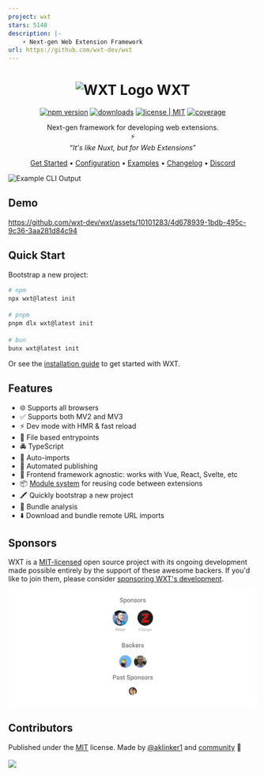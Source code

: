 ```yaml
---
project: wxt
stars: 5140
description: |-
    ⚡ Next-gen Web Extension Framework
url: https://github.com/wxt-dev/wxt
---
```


<h1 align="center">
  <img align="top" width="44" src="https://raw.githubusercontent.com/wxt-dev/wxt/HEAD/docs/public/hero-logo.svg" alt="WXT Logo">
  <span>WXT</span>
</h1>

<p align="center">
  <a href="https://www.npmjs.com/package/wxt" target="_blank"><img alt="npm version" src="https://img.shields.io/npm/v/wxt?labelColor=black&color=%234fa048"></a>
  <span> </span>
  <a href="https://www.npmjs.com/package/wxt" target="_blank"><img alt="downloads" src="https://img.shields.io/npm/dm/wxt?labelColor=black&color=%234fa048"></a>
  <span> </span>
  <a href="https://github.com/wxt-dev/wxt/blob/main/LICENSE" target="_blank"><img alt="license | MIT" src="https://img.shields.io/npm/l/wxt?labelColor=black&color=%234fa048"></a>
  <span> </span>
  <a href="https://codecov.io/github/wxt-dev/wxt" target="_blank"><img alt="coverage" src="https://img.shields.io/codecov/c/github/wxt-dev/wxt?labelColor=black&color=%234fa048"></a>
</p>

<p align="center">
  <span>Next-gen framework for developing web extensions.</span>
  <br/>
  <span>⚡</span>
  <br/>
  <q><i>It's like Nuxt, but for Web Extensions</i></q>
</p>

<p align="center">
  <a href="https://wxt.dev/guide/installation.html" target="_blank">Get Started</a>
  &bull;
  <a href="https://wxt.dev/api/config.html" target="_blank">Configuration</a>
  &bull;
  <a href="https://wxt.dev/examples.html" target="_blank">Examples</a>
  &bull;
  <a href="https://github.com/wxt-dev/wxt/blob/main/packages/wxt/CHANGELOG.md" target="_blank">Changelog</a>
  &bull;
  <a href="https://discord.gg/ZFsZqGery9" target="_blank">Discord</a>
</p>

![Example CLI Output](https://raw.githubusercontent.com/wxt-dev/wxt/HEAD/docs/assets/cli-output.png)

## Demo

https://github.com/wxt-dev/wxt/assets/10101283/4d678939-1bdb-495c-9c36-3aa281d84c94

## Quick Start

Bootstrap a new project:

<!-- automd:pm-x version="latest" name="wxt" args="init" -->

```sh
# npm
npx wxt@latest init

# pnpm
pnpm dlx wxt@latest init

# bun
bunx wxt@latest init
```

<!-- /automd -->

Or see the [installation guide](https://wxt.dev/guide/installation.html) to get started with WXT.

## Features

- 🌐 Supports all browsers
- ✅ Supports both MV2 and MV3
- ⚡ Dev mode with HMR & fast reload
- 📂 File based entrypoints
- 🚔 TypeScript
- 🦾 Auto-imports
- 🤖 Automated publishing
- 🎨 Frontend framework agnostic: works with Vue, React, Svelte, etc
- 📦 [Module system](https://wxt.dev/guide/essentials/wxt-modules.html#overview) for reusing code between extensions
- 🖍️ Quickly bootstrap a new project
- 📏 Bundle analysis
- ⬇️ Download and bundle remote URL imports

## Sponsors

WXT is a [MIT-licensed](https://github.com/wxt-dev/wxt/blob/main/LICENSE) open source project with its ongoing development made possible entirely by the support of these awesome backers. If you'd like to join them, please consider [sponsoring WXT's development](https://github.com/sponsors/wxt-dev).

<a href="https://github.com/sponsors/wxt-dev"><img alt="WXT Sponsors" src="https://raw.githubusercontent.com/wxt-dev/static/refs/heads/main/sponsorkit/sponsors.svg"></a>

## Contributors

<!-- automd:contributors author="aklinker1" license="MIT" github="wxt-dev/wxt" -->

Published under the [MIT](https://github.com/wxt-dev/wxt/blob/main/LICENSE) license.
Made by [@aklinker1](https://github.com/aklinker1) and [community](https://github.com/wxt-dev/wxt/graphs/contributors) 💛
<br><br>
<a href="https://github.com/wxt-dev/wxt/graphs/contributors">
<img src="https://contrib.rocks/image?repo=wxt-dev/wxt" />
</a>

<!-- /automd -->

